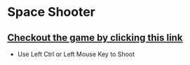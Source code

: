 # Space Shooter

## [Checkout the game by clicking this link](https://shivamnagpal.github.io/SpaceShooter/)

* Use Left Ctrl or Left Mouse Key to Shoot